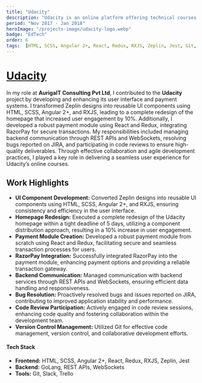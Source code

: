 ```yaml
---
title: "Udacity"
description: "Udacity is an online platform offering technical courses designed to enhance skills and improve career opportunities. As part of a focused team at AurigaIT Consulting, I converted Zeplin designs into reusable UI components using Angular and React, developed a secure payment module, and implemented key features that improved user engagement. My role involved both frontend and backend development, ensuring a seamless user experience across the platform."
period: "Nov 2017 - Jan 2018"
heroImage: "/projects-image/udacity-logo.webp"
badge: "EdTech"
order: 6
tags:  [HTML, SCSS, Angular 2+, React, Redux, RXJS, Zeplin, Jest, Git, Slack, Trello]
---
```


# [Udacity](https://www.udacity.com/)
In my role at **AurigaIT Consulting Pvt Ltd**, I contributed to the **Udacity** project by developing and enhancing its user interface and payment systems. I transformed Zeplin designs into reusable UI components using HTML, SCSS, Angular 2+, and RXJS, leading to a complete redesign of the homepage that increased user engagement by 10%. Additionally, I developed a robust payment module using React and Redux, integrating RazorPay for secure transactions. My responsibilities included managing backend communication through REST APIs and WebSockets, resolving bugs reported on JIRA, and participating in code reviews to ensure high-quality deliverables. Through effective collaboration and agile development practices, I played a key role in delivering a seamless user experience for Udacity’s online courses.

## Work Highlights
- **UI Component Development:** Converted Zeplin designs into reusable UI components using HTML, SCSS, Angular 2+, and RXJS, ensuring consistency and efficiency in the user interface.
- **Homepage Redesign:** Executed a complete redesign of the Udacity homepage within a tight deadline of 5 days, utilizing a component distribution approach, resulting in a 10% increase in user engagement.
- **Payment Module Creation:** Developed a robust payment module from scratch using React and Redux, facilitating secure and seamless transaction processes for users.
- **RazorPay Integration:** Successfully integrated RazorPay into the payment module, enhancing payment options and providing a reliable transaction gateway.
- **Backend Communication:** Managed communication with backend services through REST APIs and WebSockets, ensuring efficient data handling and responsiveness.
- **Bug Resolution:** Proactively resolved bugs and issues reported on JIRA, contributing to improved application stability and performance.
- **Code Review Participation:** Actively engaged in code review sessions, enhancing code quality and fostering collaboration within the development team.
- **Version Control Management:** Utilized Git for effective code management, version control, and collaborative development efforts.

#### Tech Stack
- **Frontend:** HTML, SCSS, Angular 2+, React, Redux, RXJS, Zeplin, Jest
- **Backend:** GoLang, REST APIs, WebSockets
- **Tools:** Git, Slack, Trello

